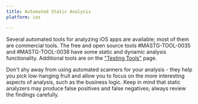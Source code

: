 ```yaml
---
title: Automated Static Analysis
platform: ios

---
```


Several automated tools for analyzing iOS apps are available; most of them are commercial tools. The free and open source tools #MASTG-TOOL-0035 and #MASTG-TOOL-0038 have some static and dynamic analysis functionality. Additional tools are on the ["Testing Tools"](../../tools/index.md) page.

Don't shy away from using automated scanners for your analysis - they help you pick low-hanging fruit and allow you to focus on the more interesting aspects of analysis, such as the business logic. Keep in mind that static analyzers may produce false positives and false negatives; always review the findings carefully.
